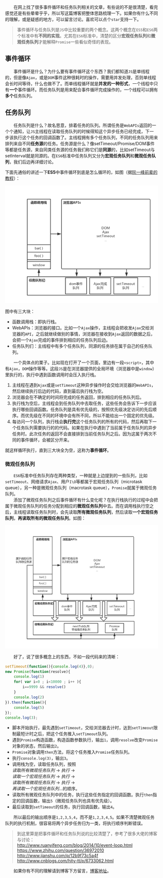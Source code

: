 &emsp;&emsp;在网上找了很多事件循环和任务队列相关的文章，有些说的不是很清楚，看完感觉还是有些晕晕乎乎，所以写这篇博客把整体思路梳理一下。如果你有什么不同的理解，或是疑惑的地方，可以留言讨论。喜欢可以点个`star`支持一下。

> 事件循环与任务队列是`JS`中比较重要的两个概念。这两个概念在`ES5`和`ES6`两个标准中有**不同的实现**。尤其在`ES6`标准中，清楚的区分**宏观任务队列**和**微观任务队列**才能解释`Promise`一些看似奇怪的表现。

<!-- more -->

## 事件循环
&emsp;&emsp;事件循环是什么？为什么要有事件循环这个东西？我们都知道`JS`是单线程的，但是像`Ajax`，或是`DOM`事件这种很耗时的操作，需要用并发处理，否则单线程会长时间等待，什么也做不了。而单线程循环就是**并发的一种形式**，一个线程中只有**一个**事件循环。而任务队列是用来配合事件循环完成操作的，一个线程可以拥有**多个**任务队列。

## 任务队列
&emsp;&emsp;任务队列是什么？故名思意，排着任务的队列。所谓任务是`WebAPIs`返回的一个个通知，让`JS`主线程在读取任务队列的时候得知这个异步任务已经完成，下一步该执行这个任务的回调函数了。主线程拥有多个任务队列，不同的任务队列用来排列来自不同**任务源**的任务。任务源是什么？像setTimeout/Promise/DOM事件等都是任务源，来自同类任务源的任务我们称它们是**同源**的，比如setTimeout与setInterval就是同源的。在`ES6`标准中任务队列又分为**宏观任务队列**和**微观任务队列**，我们后边再详细讨论。


下面先通俗的讲述一下**ES5**中事件循环到底是怎么循环的，如图（据[阮一峰前辈的教程](http://www.ruanyifeng.com/blog/2014/10/event-loop.html)）：  

![事件循环1](https://github.com/kongchenglc/learn-ES6/blob/master/imgs/sjxh.png)

图中有三大块：  
- 函数调用栈：即执行栈。
- WebAPIs：浏览器的接口。比如一个`Ajax`操作，主线程会把收发`Ajax`交给浏览器的`API`，之后就继续做别的事情，浏览器在接收到`Ajax`返回的数据之后，会把一个`Ajax`完成的事件排到相应的任务队列后边。  
- 任务队列们：主线程中有多个任务队列，同源的任务排在属于自己的任务队列。

&emsp;&emsp;一个具体点的栗子。比如现在打开了一个页面，里边有一段`<script>`，其中有`Ajax`，`DOM`操作等等。这段`JS`是在浏览器提供的全局环境（浏览器中是`window`）里执行的，执行中遇到函数调用时会压入执行栈。  

1. 主线程在遇到`Ajax`或是`setTimeout`这种异步操作时会交给浏览器的`WebAPIs`，然后继续执行后边的代码，直到最后执行栈为空。
2. 浏览器会在不确定的时间将完成的任务返回，排到相应的任务队列后。
3. 执行栈为空后，主线程会到任务队列中去取任务，这些任务会告诉下一步应该执行哪些回调函数。任务队列是具有优先级的，按照优先级决定访问的先后顺序。而优先级在不同的环境中会有所不同，所以不能给出一个固定的优先级。
4. 每访问一个队列，执行栈会**执行完**这个任务队列的所有的代码，然后再取下一个任务队列需要执行的的代码。如果在执行中遇到了当前属于任务队列的异步任务时。此次任务的返回不会直接排到当前任务队列之后。因为这属于两次不同的事件循环，会被区分开来。

就这样循环执行，直到三大块全为空，这称为**事件循环**。

### 微观任务队列
&emsp;&emsp;`ES6`标准中任务队列存在两种类型，一种就是上边提到的一些队列，比如`setTimeout`、网络请求`Ajax`、用户`I\O`等都属于宏观任务队列（microtask queue），另一种是微观任务队列（macrotask queue），`Promise`就属于微观任务队列。    
&emsp;&emsp;添加了微观任务队列之后事件循环有什么变化呢？在执行栈执行的过程中会把属于微观任务队列的任务分配到相应的**微观任务队列**中去。而在调用栈执行空之后，主线程读取任务队列时，会先读取**所有微观任务队列**，然后读取**一个宏观任务队列**，**再读取所有的微观任务队列**。如图：

![事件循环2](https://github.com/kongchenglc/learn-ES6/blob/master/imgs/rwdl.png)

&emsp;&emsp;好了，说了很多概念上的东西，不如一段代码来的清晰：
```javascript
setTimeout(function(){console.log(4)},0);
new Promise(function(resolve){
    console.log(1)
    for( var i=0 ; i<10000 ; i++ ){
        i==9999 && resolve()
    }
    console.log(2)
}).then(function(){
    console.log(5)
});
console.log(3);
```
- 脚本开始执行，最先遇到`setTimeout`，交给浏览器去计时，达到`setTimeout`限制最短计时之后，把这个任务推入`setTimeout`队列。
- 遇到`Promise`构造函数，构造函数参数执行，输出`1`，调用`resolve`改变`Promise`对象的状态，然后输出`2`。
- `Promise`对象调用`then`方法，将这个任务推入`Promise`任务队列。
- 执行`console.log(3)`，输出`3`。
- 调用栈为空，读取任务队列，按照  
    *读取所有微观任务队列* -> *执行* ->   
    *读取一个宏观任务队列* -> *执行* ->   
    *读取所有微观任务队列* -> *执行* ->   
    *再读取一个宏观任务队列*...的顺序。  
- 读取所有微观任务队列中的任务，执行这些任务指定的回调函数。执行`then`指定的回调函数，输出`5`（微观任务队列也具有优先级）。
- 最后读取到`setTimeout`的任务，执行回调函数，输出`4`。

&emsp;&emsp;所以最后的输出顺序是`1,2,3,5,4`，而不是`1,2,3,4,5`。如果不清楚微观任务队列的执行机制，很容易将两个异步任务归为一类，将执行顺序判断错误。

> 到这里算是把事件循环和任务队列说的比较清楚了，参考了很多大佬的博客与讨论：  
http://www.ruanyifeng.com/blog/2014/10/event-loop.html  
https://www.zhihu.com/question/36972010  
http://www.jianshu.com/p/12b9f73c5a4f  
http://www.cnblogs.com/hity-tt/p/6733062.html  

&emsp;&emsp;如果你有不同的理解请到博客下方留言，[博客地址](https://kongchenglc.github.io/blog/%E4%BA%8B%E4%BB%B6%E5%BE%AA%E7%8E%AF20171026/)。
